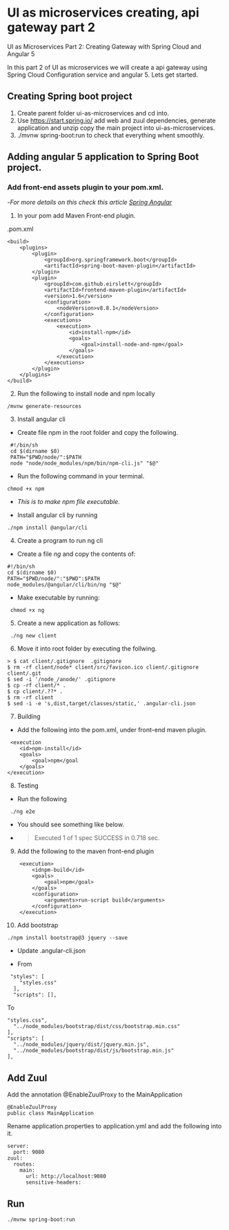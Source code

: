 # UI as microservices creating, api gateway part 2

UI as Microservices Part 2: Creating Gateway with Spring Cloud and Angular 5

In this part 2 of UI as microservices we will create a api gateway using Spring Cloud Configuration service and angular 5. Lets get started.

## Creating Spring boot project

1. Create parent folder ui-as-microservices and cd into.
2. Use https://start.spring.io/ add web and zuul dependencies, generate application and unzip copy the main project into ui-as-microservices.
3. ./mvnw spring-boot:run to check that everything whent smoothly.

## Adding angular 5 application to Spring Boot project. 

### Add front-end assets plugin to your pom.xml.

-_For more details on this check this article [Spring Angular](http://bit.ly/angular5-spring-boot)_

1. In your pom add Maven Front-end plugin.

.pom.xml
```
<build>
    <plugins>
        <plugin>
            <groupId>org.springframework.boot</groupId>
            <artifactId>spring-boot-maven-plugin</artifactId>
        </plugin>
        <plugin>
            <groupId>com.github.eirslett</groupId>
            <artifactId>frontend-maven-plugin</artifactId>
            <version>1.6</version>
            <configuration>
                <nodeVersion>v8.8.1</nodeVersion>
            </configuration>
            <executions>
                <execution>
                    <id>install-npm</id>
                    <goals>
                        <goal>install-node-and-npm</goal>
                    </goals>
                </execution>
            </executions>
        </plugin>
    </plugins>
</build>
```

2. Run the following to install node and npm locally
 ```
 /mvnw generate-resources
```

3. Install angular cli
- Create file npm in the root folder and copy the following.

```
 #!/bin/sh
 cd $(dirname $0)
 PATH="$PWD/node/":$PATH
 node "node/node_modules/npm/bin/npm-cli.js" "$@"
```

- Run the following command in your terminal.
```
chmod +x npm
```
- _This is to make npm file executable._


- Install angular cli by running

```
./npm install @angular/cli
```

4. Create a program to run ng cli
- Create a file _ng_ and copy the contents of:

```
#!/bin/sh
cd $(dirname $0)
PATH="$PWD/node/":"$PWD":$PATH
node_modules/@angular/cli/bin/ng "$@"
```

- Make executable by running:
```
 chmod +x ng
```

5. Create a new application as follows:
```
 ./ng new client
```
6. Move it into root folder by executing the follwing.
```
> $ cat client/.gitignore  .gitignore
$ rm -rf client/node* client/src/favicon.ico client/.gitignore client/.git
$ sed -i '/node_/anode/' .gitignore
$ cp -rf client/* .
$ cp client/.??* .
$ rm -rf client
$ sed -i -e 's,dist,target/classes/static,' .angular-cli.json
```

7. Building
- Add the following into the pom.xml, under front-end maven plugin.

```
 <execution
    <id>npm-install</id>
    <goals>
        <goal>npm</goal
    </goals>
</execution>
```
8. Testing
- Run the following
```
 ./ng e2e
```

- You should see something like below.

- > Executed 1 of 1 spec SUCCESS in 0.718 sec.

9. Add the following to the maven front-end plugin
   
```
    <execution>
        <idnpm-build</id>
        <goals>
            <goal>npm</goal>
        </goals>
        <configuration>
            <arguments>run-script build</arguments>
        </configuration>
    </execution>
```
10. Add bootstrap
```
./npm install bootstrap@3 jquery --save
```

- Update .angular-cli.json

- From
```
 "styles": [
    "styles.css"
  ],
  "scripts": [],
  ```
  
  To
  ```
  "styles.css",
    "../node_modules/bootstrap/dist/css/bootstrap.min.css"
  ],
  "scripts": [
    "../node_modules/jquery/dist/jquery.min.js",
    "../node_modules/bootstrap/dist/js/bootstrap.min.js"
  ],
```

## Add Zuul

Add the annotation @EnableZuulProxy to the MainApplication

```
@EnableZuulProxy
public class MainApplication
```

Rename application.properties to application.yml and add the following into it.

```
server:
  port: 9080
zuul:
  routes:
    main:
      url: http://localhost:9080
      sensitive-headers:
```
  
## Run
```
./mvnw spring-boot:run
```


